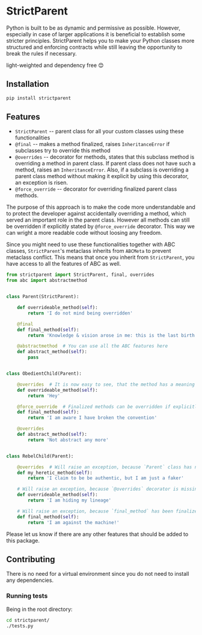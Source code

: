 # StrictParent

Python is built to be as dynamic and permissive as possible. However, especially in case of larger applications it is beneficial to establish some stricter principles. StrictParent helps you to make your Python classes more structured and enforcing contracts while still leaving the opportunity to break the rules if necessary.

light-weighted and dependency free 😊

## Installation

```sh
pip install strictparent
```

## Features

- `StrictParent` -- parent class for all your custom classes using these functionalities
- `@final` -- makes a method finalized, raises `InheritanceError` if subclasses try to override this method
- `@overrides` -- decorator for methods, states that this subclass method is overriding a method in parent class. If parent class does not have such a method, raises an `InheritanceError`. Also, if a subclass is overriding a parent class method without making it explicit by using this decorator, an exception is risen.
- `@force_override` -- decorator for overriding finalized parent class methods.

The purpose of this approach is to make the code more understandable and to protect the developer against accidentally overriding a method, which served an important role in the parent class. However all methods can still be overridden if explicitly stated by `@force_override` decorator. This way we can wright a more readable code without loosing any freedom.

Since you might need to use these functionalities together with ABC classes, `StrictParent`'s metaclass inherits from `ABCMeta` to prevent metaclass conflict. This means that once you inherit from `StrictParent`, you have access to all the features of ABC as well.

```py
from strictparent import StrictParent, final, overrides
from abc import abstractmethod


class Parent(StrictParent):

    def overrideable_method(self):
        return 'I do not mind being overridden'

    @final
    def final_method(self):
        return 'Knowledge & vision arose in me: this is the last birth. There is now no further becoming.'

    @abstractmethod  # You can use all the ABC features here
    def abstract_method(self):
        pass


class ObedientChild(Parent):

    @overrides  # It is now easy to see, that the method has a meaning in the `Parent` class
    def overrideable_method(self):
        return 'Hey'

    @force_override  # Finalized methods can be overridden if explicitly stated
    def final_method(self):
        return 'I am aware I have broken the convention'

    @overrides
    def abstract_method(self):
        return 'Not abstract any more'


class RebelChild(Parent):

    @overrides  # Will raise an exception, because `Parent` class has no such method
    def my_heretic_method(self):
        return 'I claim to be be authentic, but I am just a faker'

    # Will raise an exception, because `@overrides` decorator is missing
    def overrideable_method(self):
        return 'I am hiding my lineage'

    # Will raise an exception, because `final_method` has been finalized in `Parent` class
    def final_method(self):
        return 'I am against the machine!'

```

Please let us know if there are any other features that should be added to this package.

## Contributing

There is no need for a virtual environment since you do not need to install any dependencies.

### Running tests

Being in the root directory:

```sh
cd strictparent/
./tests.py
```
